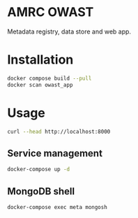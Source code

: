 # AMRC OWAST

Metadata registry, data store and web app.

# Installation

```bash
docker compose build --pull
docker scan owast_app
```

# Usage

```bash
curl --head http://localhost:8000
```

## Service management

```bash
docker-compose up -d
```

## MongoDB shell

```bash
docker-compose exec meta mongosh
```

